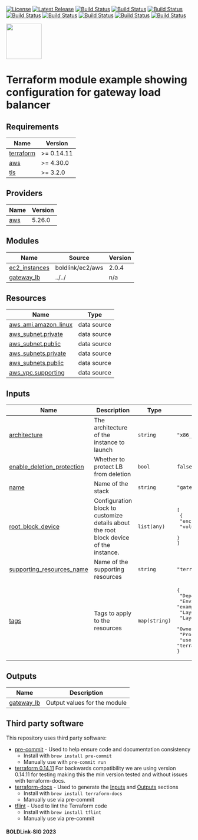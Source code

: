[![License](https://img.shields.io/badge/License-Apache-blue.svg)](https://github.com/boldlink/terraform-aws-lb/blob/main/LICENSE)
[![Latest Release](https://img.shields.io/github/release/boldlink/terraform-aws-lb.svg)](https://github.com/boldlink/terraform-aws-lb/releases/latest)
[![Build Status](https://github.com/boldlink/terraform-aws-lb/actions/workflows/update.yaml/badge.svg)](https://github.com/boldlink/terraform-aws-lb/actions)
[![Build Status](https://github.com/boldlink/terraform-aws-lb/actions/workflows/release.yaml/badge.svg)](https://github.com/boldlink/terraform-aws-lb/actions)
[![Build Status](https://github.com/boldlink/terraform-aws-lb/actions/workflows/pre-commit.yaml/badge.svg)](https://github.com/boldlink/terraform-aws-lb/actions)
[![Build Status](https://github.com/boldlink/terraform-aws-lb/actions/workflows/pr-labeler.yaml/badge.svg)](https://github.com/boldlink/terraform-aws-lb/actions)
[![Build Status](https://github.com/boldlink/terraform-aws-lb/actions/workflows/module-examples-tests.yaml/badge.svg)](https://github.com/boldlink/terraform-aws-lb/actions)
[![Build Status](https://github.com/boldlink/terraform-aws-lb/actions/workflows/checkov.yaml/badge.svg)](https://github.com/boldlink/terraform-aws-lb/actions)
[![Build Status](https://github.com/boldlink/terraform-aws-lb/actions/workflows/auto-merge.yaml/badge.svg)](https://github.com/boldlink/terraform-aws-lb/actions)
[![Build Status](https://github.com/boldlink/terraform-aws-lb/actions/workflows/auto-badge.yaml/badge.svg)](https://github.com/boldlink/terraform-aws-lb/actions)

[<img src="https://avatars.githubusercontent.com/u/25388280?s=200&v=4" width="96"/>](https://boldlink.io)

# Terraform module example showing configuration for gateway load balancer

<!-- BEGINNING OF PRE-COMMIT-TERRAFORM DOCS HOOK -->
## Requirements

| Name | Version |
|------|---------|
| <a name="requirement_terraform"></a> [terraform](#requirement\_terraform) | >= 0.14.11 |
| <a name="requirement_aws"></a> [aws](#requirement\_aws) | >= 4.30.0 |
| <a name="requirement_tls"></a> [tls](#requirement\_tls) | >= 3.2.0 |

## Providers

| Name | Version |
|------|---------|
| <a name="provider_aws"></a> [aws](#provider\_aws) | 5.26.0 |

## Modules

| Name | Source | Version |
|------|--------|---------|
| <a name="module_ec2_instances"></a> [ec2\_instances](#module\_ec2\_instances) | boldlink/ec2/aws | 2.0.4 |
| <a name="module_gateway_lb"></a> [gateway\_lb](#module\_gateway\_lb) | ../../ | n/a |

## Resources

| Name | Type |
|------|------|
| [aws_ami.amazon_linux](https://registry.terraform.io/providers/hashicorp/aws/latest/docs/data-sources/ami) | data source |
| [aws_subnet.private](https://registry.terraform.io/providers/hashicorp/aws/latest/docs/data-sources/subnet) | data source |
| [aws_subnet.public](https://registry.terraform.io/providers/hashicorp/aws/latest/docs/data-sources/subnet) | data source |
| [aws_subnets.private](https://registry.terraform.io/providers/hashicorp/aws/latest/docs/data-sources/subnets) | data source |
| [aws_subnets.public](https://registry.terraform.io/providers/hashicorp/aws/latest/docs/data-sources/subnets) | data source |
| [aws_vpc.supporting](https://registry.terraform.io/providers/hashicorp/aws/latest/docs/data-sources/vpc) | data source |

## Inputs

| Name | Description | Type | Default | Required |
|------|-------------|------|---------|:--------:|
| <a name="input_architecture"></a> [architecture](#input\_architecture) | The architecture of the instance to launch | `string` | `"x86_64"` | no |
| <a name="input_enable_deletion_protection"></a> [enable\_deletion\_protection](#input\_enable\_deletion\_protection) | Whether to protect LB from deletion | `bool` | `false` | no |
| <a name="input_name"></a> [name](#input\_name) | Name of the stack | `string` | `"gateway-example"` | no |
| <a name="input_root_block_device"></a> [root\_block\_device](#input\_root\_block\_device) | Configuration block to customize details about the root block device of the instance. | `list(any)` | <pre>[<br>  {<br>    "encrypted": true,<br>    "volume_size": 15<br>  }<br>]</pre> | no |
| <a name="input_supporting_resources_name"></a> [supporting\_resources\_name](#input\_supporting\_resources\_name) | Name of the supporting resources | `string` | `"terraform-aws-lb"` | no |
| <a name="input_tags"></a> [tags](#input\_tags) | Tags to apply to the resources | `map(string)` | <pre>{<br>  "Department": "DevOps",<br>  "Environment": "examples",<br>  "LayerId": "cExample",<br>  "LayerName": "cExample",<br>  "Owner": "Boldlink",<br>  "Project": "Examples",<br>  "user::CostCenter": "terraform-registry"<br>}</pre> | no |

## Outputs

| Name | Description |
|------|-------------|
| <a name="output_gateway_lb"></a> [gateway\_lb](#output\_gateway\_lb) | Output values for the module |
<!-- END OF PRE-COMMIT-TERRAFORM DOCS HOOK -->

## Third party software
This repository uses third party software:
* [pre-commit](https://pre-commit.com/) - Used to help ensure code and documentation consistency
  * Install with `brew install pre-commit`
  * Manually use with `pre-commit run`
* [terraform 0.14.11](https://releases.hashicorp.com/terraform/0.14.11/) For backwards compatibility we are using version 0.14.11 for testing making this the min version tested and without issues with terraform-docs.
* [terraform-docs](https://github.com/segmentio/terraform-docs) - Used to generate the [Inputs](#Inputs) and [Outputs](#Outputs) sections
  * Install with `brew install terraform-docs`
  * Manually use via pre-commit
* [tflint](https://github.com/terraform-linters/tflint) - Used to lint the Terraform code
  * Install with `brew install tflint`
  * Manually use via pre-commit

#### BOLDLink-SIG 2023
